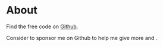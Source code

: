 # About

Find the free code on [Github](https://github.com/daniele-tentoni/mkdocs-bulma-theme).

Consider to sponsor me on Github to help me give more <i class="fa-regular fa-clock fa-spin"></i> and <i class="fa-regular fa-heart fa-beat"></i>.
